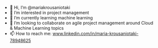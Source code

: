 - 👋 Hi, I’m @mariakrousaniotaki
- 👀 I’m interested in project management
- 🌱 I’m currently learning machine learning
- 💞️ I’m looking to collaborate on agile project management around Cloud & Machine Learning topics
- 📫 How to reach me: www.linkedin.com/in/maria-krousaniotaki-78948625

<!---
mariakrousaniotaki/mariakrousaniotaki is a ✨ special ✨ repository because its `README.md` (this file) appears on your GitHub profile.
You can click the Preview link to take a look at your changes.
--->

